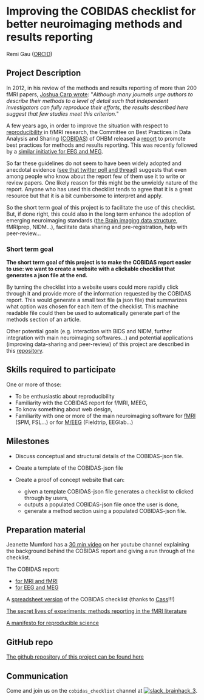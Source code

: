# Improving the COBIDAS checklist for better neuroimaging methods and results reporting

Remi Gau ([ORCID](https://orcid.org/0000-0002-1535-9767))

## Project Description

In 2012, in his review of the methods and results reporting of more than 200 fMRI papers, [Joshua Carp wrote](https://www.ncbi.nlm.nih.gov/pubmed/22796459): "_Although many journals urge authors to describe their methods to a level of detail such that independent investigators can fully reproduce their efforts, the results described here suggest that few studies meet this criterion._"

A few years ago, in order to improve the situation with respect to [reproducibility](https://github.com/ohbm/hackathon2019/blob/master/Tutorial_Resources.md#reproducible-neuroimaging-tools) in f/MRI research, the Committee on Best Practices in Data Analysis and Sharing ([COBIDAS](https://www.humanbrainmapping.org/i4a/pages/index.cfm?pageid=3728)) of OHBM released a [report](https://www.biorxiv.org/content/10.1101/054262v2) to promote best practices for methods and results reporting. This was recently followed by a [similar initiative for EEG and MEG](https://osf.io/a8dhx/).

So far these guidelines do not seem to have been widely adopted and anecdotal evidence ([see that twitter poll and thread](https://treeverse.app/view/Xf3jfvIZ)) suggests that even among people who know about the report few of them use it to write or review papers. One likely reason for this might be the unwieldy nature of the report. Anyone who has used this checklist tends to agree that it is a great resource but that it is a bit cumbersome to interpret and apply.

So the short term goal of this project is to facilitate the use of this checklist. But, if done right, this could also in the long term enhance the adoption of emerging neuroimaging standards ([the Brain imaging data structure](https://github.com/ohbm/hackathon2019/blob/master/Tutorial_Resources.md#the-brain-imaging-data-structure-bids), fMRIprep, NIDM...), facilitate data sharing and pre-registration, help with peer-review...

### Short term goal

**The short term goal of this project is to make the COBIDAS report easier to use: we want to create a website with a clickable checklist that generates a json file at the end.**

By turning the checklist into a website users could more rapidly click through it and provide more of the information requested by the COBIDAS report. This would generate a small text file (a json file) that summarizes what option was chosen for each item of the checklist. This machine readable file could then be used to automatically generate part of the methods section of an article.

Other potential goals (e.g. interaction with BIDS and NIDM, further integration with main neuroimaging softwares...) and potential applications (improving data-sharing and peer-review) of this project are described in this [repository](https://github.com/Remi-Gau/COBIDAS_chckls).

## Skills required to participate

One or more of those:

- To be enthusiastic about reproducibility
- Familiarity with the COBIDAS report for f/MRI, MEEG,
- To know something about web design,
- Familiarity with one or more of the main neuroimaging software for [fMRI](https://github.com/ohbm/hackathon2019/blob/master/Tutorial_Resources.md#neuroimaging) (SPM, FSL...) or for [M/EEG](https://github.com/ohbm/hackathon2019/blob/master/Tutorial_Resources.md#main-eeg-and-meg-softwares) (Fieldtrip, EEGlab...)

## Milestones

- Discuss conceptual and structural details of the COBIDAS-json file.

- Create a template of the COBIDAS-json file

- Create a proof of concept website that can:
  - given a template COBIDAS-json file generates a checklist to clicked through by users,
  - outputs a populated COBIDAS-json file once the user is done,
  - generate a method section using a populated COBIDAS-json file.

## Preparation material

Jeanette Mumford has a [30 min video](https://www.youtube.com/watch?v=bsM4KowO5Vc&t=175s) on her youtube channel explaining the background behind the COBIDAS report and giving a run through of the checklist.

The COBIDAS report:

- [for MRI and fMRI](https://www.biorxiv.org/content/10.1101/054262v2)
- [for EEG and MEG](https://osf.io/a8dhx/)

A [spreadsheet version](https://osf.io/qkb9t/) of the COBIDAS checklist (thanks to [Cass](https://github.com/cassgvp)!!!)

[The secret lives of experiments: methods reporting in the fMRI literature](https://www.ncbi.nlm.nih.gov/pubmed/22796459)

[A manifesto for reproducible science](https://www.nature.com/articles/s41562-016-0021)

## GitHub repo

[The github repository of this project can be found here](https://github.com/Remi-Gau/COBIDAS_chckls)

## Communication

Come and join us on the `cobidas_checklist` channel at [![slack_brainhack_3](https://user-images.githubusercontent.com/6297454/47951457-5b37b780-df61-11e8-9d77-7b5a4c7af875.png)](https://brainhack-slack-invite.herokuapp.com/).
